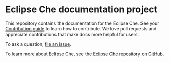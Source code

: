 # Eclipse Che documentation project

This repository contains the documentation for the Eclipse Che. See your [Contribution guide](CONTRIBUTION.md) to learn how to contribute. We love pull requests and appreciate contributions that make docs more helpful for users.

To ask a question, [file an issue](https://github.com/eclipse/che/issues/new?labels=area/doc,kind/question).

To learn more about Eclipse Che, see the [Eclipse Che repository on GitHub](https://github.com/eclipse/che).
